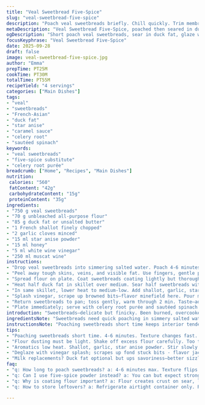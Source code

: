 ```yaml
---
title: "Veal Sweetbread Five-Spice"
slug: "veal-sweetbread-five-spice"
description: "Poach veal sweetbreads briefly. Chill quickly. Trim membranes, veins, fat. Dust in flour. Sear in duck fat in batches, browning well. Use shallot, garlic, star anise instead of five-spice powder; caramelize with honey. Deglaze with white wine vinegar and muscat wine. Reduce till syrupy. Coat meat. Serve with celery root purée and sautéed spinach."
metaDescription: "Veal Sweetbread Five-Spice, poached then seared in duck fat with star anise, honey caramel, muscat vinegar reduction. Serve with celery root purée and spinach."
ogDescription: "Short poach veal sweetbreads, sear in duck fat, glaze with star anise honey sauce. Earthy celery root purée and sautéed spinach finish the plate."
focusKeyphrase: "Veal Sweetbread Five-Spice"
date: 2025-09-28
draft: false
image: veal-sweetbread-five-spice.jpg
author: "Emma"
prepTime: PT25M
cookTime: PT30M
totalTime: PT55M
recipeYield: "4 servings"
categories: ["Main Dishes"]
tags:
- "veal"
- "sweetbreads"
- "French-Asian"
- "duck fat"
- "star anise"
- "caramel sauce"
- "celery root"
- "sautéed spinach"
keywords:
- "veal sweetbreads"
- "five-spice substitute"
- "celery root purée"
breadcrumb: ["Home", "Recipes", "Main Dishes"]
nutrition: 
 calories: "560"
 fatContent: "42g"
 carbohydrateContent: "15g"
 proteinContent: "35g"
ingredients:
- "750 g veal sweetbreads"
- "70 g unbleached all-purpose flour"
- "85 g duck fat or unsalted butter"
- "1 French shallot finely chopped"
- "2 garlic cloves minced"
- "15 ml star anise powder"
- "15 ml honey"
- "5 ml white wine vinegar"
- "250 ml muscat wine"
instructions:
- "Drop veal sweetbreads into simmering salted water. Poach 4-6 minutes only; texture matters. Plunge into ice water immediately. Drain thoroughly."
- "Peel away tough skins, veins, and visible fat. Use fingers, gentle pressure. Cut into thin slices or bite-size bits; uniform for even cooking."
- "Spread flour on plate. Coat sweetbreads coating lightly but thoroughly. Shake off excess, don’t cake up flour."
- "Heat half duck fat in skillet over medium. Sear half sweetbreads without crowding—shake pan, hear that sizzle? Brown until crust forms, 2-3 min per side. Season with salt and pepper. Transfer to warm plate. Repeat with remaining fat and sweetbreads."
- "In same skillet, lower heat to medium-low. Add shallot, garlic, star anise powder. Stir, let soften and release aroma, about 2 min. Drizzle honey; wait for gentle bubbling, sugar caramelizes slowly, flush edges darken slightly. Stir constantly."
- "Splash vinegar, scrape up browned bits—flavor minefield here. Pour muscat wine; raise heat; reduce until sauce thickens to syrup consistency—about 8-10 min. Shoulder sauce to coat every piece well."
- "Return sweetbreads to pan; toss gently, warm through 2 min. Taste—adjust salt, pepper, add splash more vinegar if sharpness lost."
- "Plate immediately; serve with celery root purée and sautéed spinach or wilted greens to cut richness."
introduction: "Sweetbreads—delicate but finicky. Been burned, overcooked, rubberized more times than I care to admit. The trick? Short poach then ice shock. Peeling membranes is a pain but non-negotiable—renders texture creamy not grainy. Flour dusting adds crispness; avoid flour piles or soggy coating. Duck fat beats butter; more depth, better sizzle—will share why later. Star anise instead of five-spice powder. Five-spice can overwhelm, star anise gives hint of sweet licorice without bitterness. Honey adds sticky charm, caramel notes. Wine and vinegar balance sauce—get reduction right; too thin, watery; too thick, cloying. That sticky sheen is your green light. Pan scraping—key for bold flavors. Serve with celery root purée and spinach. Earthy meets rich. My go-to when craving depth but craving freshness too."
ingredientsNote: "Sweetbreads need quick poaching in simmery salted water; water shouldn't roar boil or texture degrades. Ice bath stops cooking instantly—never skip, makes cleanup easier too. Removing membranes demands patience, wet fingers help; if tough, soak longer or blanch a tad more. Duck fat optional but ups savory factor; butter okay but watch browning, burns faster. Substituted star anise powder for five-spice—simpler, less overpowering; five-spice kits contain cinnamon, cloves, fennel - can fight with honey sweetness. Flour dusting critical for crust; shake excess flour off—avoid clumps. Muscat wine sweet but not sugary; dry white or Riesling combo works; balance vinegar splash—white wine or apple cider also fine. Honey adds caramel layer; maple syrup for more rustic woody flavor, won't caramelize quite same. Fresh garlic and shallots—don't overcook, want sweet bite not bitterness."
instructionsNote: "Poaching sweetbreads short time keeps interior tender but cooked through. Ice bath halts process, crucial for clean peeling. Trimming membranes removes grainy texture, big difference. Flour coating captures heat, forms golden crust; avoid sogginess by double checking flour even coating. Sear in duck fat; listen, that crisp sizzle signals Maillard reaction—the brown crust is flavor jackpot. Don't overcrowd pan, temp drops, less crust, more steam. Lower heat for aromatics; soften shallots and garlic but no burning, bring out sweetness. Honey caramelizes slowly; protect heat or risk bitterness. Deglazing with vinegar lifts fond; adding muscat follows up with a sweet acidic punch. Reduce sauce patiently; hitting syrup stage means the sauce clings without overpowering. Toss sweetbreads gently, avoid breaking crust. Taste, tweak seasoning; acidity balance can drift. Serve hot; cool sauce loses charm. Pair with creamy celery root purée—mellow base, sautéed spinach adds fresh bite. Reheating leftovers? Gentle in pan only, crust fades fast in microwave or oven."
tips:
- "Poaching sweetbreads short time. 4-6 minutes. Texture changes fast. Too long means rubbery, too short not cooked. Ice bath right after; stops heat dead. Peel membranes wet fingers; stubborn bits need soak or extra blanch. No shortcuts here. Patience."
- "Flour dusting must be light. Shake off excess flour carefully. Too thick clumps mean soggy crust. Coat every piece but don't cake up. Sear only half batch at a time; crowd pan kills heat, more steam, less crust. Duck fat behavior - sizzle signals Maillard, good browning. Butter burns faster. Adjust heat as you go."
- "Aromatics low heat. Shallot, garlic, star anise powder. Stir slowly fragrance releases, don’t rush. Drizzle honey off heat at first, then gentle bubbling. Watch edges darken slightly, caramelization happens slow. Burnt honey bitter. Stir constantly or scorch risk rises fast here."
- "Deglaze with vinegar splash; scrapes up fond stuck bits - flavor jackpot if you lift properly. Muscat wine next; raise heat, reduce patiently. Syrupy stage key. Sauce clings but stays glossy. Too thin is watery, too thick sticky. Keep eye, texture is proof. Toss gently sweetbreads to keep crust intact."
- "Milk replacements? Duck fat optional but ups savoriness—better sizzle. Butter if used watch brown fast. Star anise powder for five-spice; simpler, cleaner. Honey adds gentle caramel, maple syrup gives woody rustic vibe but won't brown same. Vinegar white wine, apple cider fine alternatives. Muscat sweetness unique but dry white Riesling also good substitute."
faq:
- "q: How long to poach sweetbreads? a: 4-6 minutes max. Texture flips fast if overdone. Ice bath stops cooking instantly. No skipping this step means cleaner peeling and better texture. Longer poach ruins softness."
- "q: Can I use five-spice powder instead? a: You can but expect stronger bitter notes. Star anise powder simpler flavor. Five-spice has cinnamon, cloves, fennel that may clash with honey sweetness. Adjust honey or omit if using five-spice."
- "q: Why is coating flour important? a: Flour creates crust on sear, locks moisture in. If coated too thick or clumped, crust soggy, breaks apart. Shake off loose flour; light even layer ideal. Improves texture, mouthfeel. Sear temperature matters too."
- "q: How to store leftovers? a: Refrigerate airtight container only. Reheat gentle pan heat best; microwave or oven dries crust fast. Sauce thickens cold, loosen with splash water or wine on reheat. Eat within 2-3 days for best texture."

---
```

